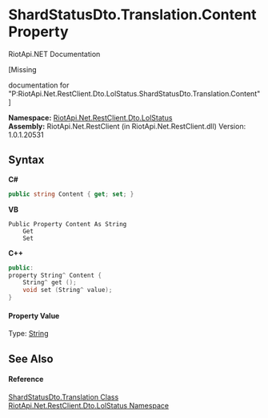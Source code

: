 # ShardStatusDto.Translation.Content Property 
RiotApi.NET Documentation 

\[Missing <summary> documentation for "P:RiotApi.Net.RestClient.Dto.LolStatus.ShardStatusDto.Translation.Content"\]

**Namespace:**&nbsp;<a href="66f53e8a-3927-5030-7a13-b2f33de3f826">RiotApi.Net.RestClient.Dto.LolStatus</a><br />**Assembly:**&nbsp;RiotApi.Net.RestClient (in RiotApi.Net.RestClient.dll) Version: 1.0.1.20531

## Syntax

**C#**<br />
``` C#
public string Content { get; set; }
```

**VB**<br />
``` VB
Public Property Content As String
	Get
	Set
```

**C++**<br />
``` C++
public:
property String^ Content {
	String^ get ();
	void set (String^ value);
}
```


#### Property Value
Type: <a href="http://msdn2.microsoft.com/en-us/library/s1wwdcbf" target="_blank">String</a>

## See Also


#### Reference
<a href="e6c9c35e-b1fe-7afa-e75b-7f39e3b92eb4">ShardStatusDto.Translation Class</a><br /><a href="66f53e8a-3927-5030-7a13-b2f33de3f826">RiotApi.Net.RestClient.Dto.LolStatus Namespace</a><br />